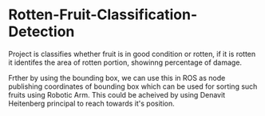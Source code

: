 # Rotten-Fruit-Classification-Detection

Project is classifies whether fruit is in  good condition or rotten, 
if it is rotten it identifes the area of rotten portion, showinng percentage of damage.

Frther by using the bounding box, we can use this in ROS as node publishing coordinates of bounding box
which can be used for sorting such fruits using Robotic Arm. This could be acheived by using Denavit Heitenberg principal to reach towards it's position.
